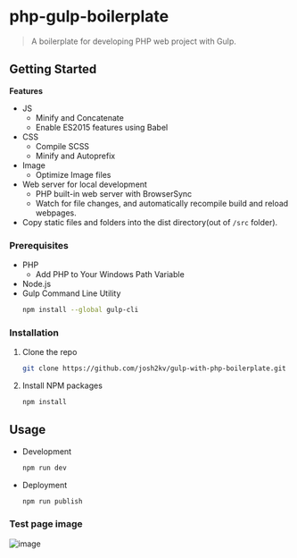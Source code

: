 # php-gulp-boilerplate

> A boilerplate for developing PHP web project with Gulp.

## Getting Started

**Features**

-   JS
    -   Minify and Concatenate
    -   Enable ES2015 features using Babel
-   CSS
    -   Compile SCSS
    -   Minify and Autoprefix
-   Image
    -   Optimize Image files
-   Web server for local development
    -   PHP built-in web server with BrowserSync
    -   Watch for file changes, and automatically recompile build and reload webpages.
-   Copy static files and folders into the dist directory(out of `/src` folder).

### Prerequisites

-   PHP
    -   Add PHP to Your Windows Path Variable
-   Node.js
-   Gulp Command Line Utility
    ```sh
    npm install --global gulp-cli
    ```

### Installation

1. Clone the repo
    ```sh
    git clone https://github.com/josh2kv/gulp-with-php-boilerplate.git
    ```
2. Install NPM packages
    ```sh
    npm install
    ```

## Usage

-   Development
    ```sh
    npm run dev
    ```
-   Deployment
    ```sh
    npm run publish
    ```

### Test page image

![image](https://user-images.githubusercontent.com/79514508/144784823-b94253dc-972a-4f2c-8131-513fd47f1d1b.png)
